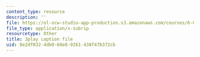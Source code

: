 ```yaml
---
content_type: resource
description: ''
file: https://ol-ocw-studio-app-production.s3.amazonaws.com/courses/6-004-computation-structures-spring-2017/8e2df0324db068e89261438f47b372cb_R6EzJKevAE8.srt
file_type: application/x-subrip
resourcetype: Other
title: 3play caption file
uid: 8e2df032-4db0-68e8-9261-438f47b372cb
---
```

